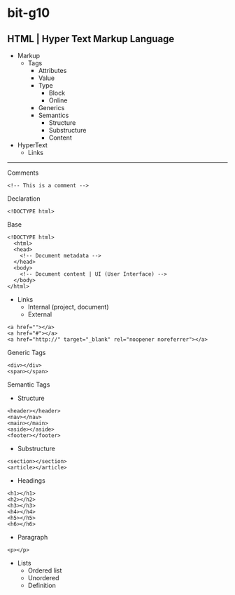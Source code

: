 # bit-g10
## HTML | Hyper Text Markup Language
* Markup
  * Tags
    - Attributes
    - Value
    * Type
      - Block
      - Online
    - Generics
    * Semantics
      - Structure
      - Substructure
      - Content
* HyperText
  - Links
---
Comments
```
<!-- This is a comment -->
```
Declaration
```
<!DOCTYPE html>
```
Base
```
<!DOCTYPE html>
  <html>
  <head>
    <!-- Document metadata -->
  </head>
  <body>
    <!-- Document content | UI (User Interface) -->
  </body>
</html>
```
* Links
  - Internal (project, document)
  - External
```
<a href=""></a>
<a href="#"></a>
<a href="http://" target="_blank" rel="noopener noreferrer"></a>
```
Generic Tags
```
<div></div>
<span></span>
```
Semantic Tags
- Structure
```
<header></header>
<nav></nav>
<main></main>
<aside></aside>
<footer></footer>
```
- Substructure
```
<section></section>
<article></article>
```
- Headings
```
<h1></h1>
<h2></h2>
<h3></h3>
<h4></h4>
<h5></h5>
<h6></h6>
```
- Paragraph
```
<p></p>
```
* Lists
  - Ordered list
  - Unordered
  - Definition
  ```
